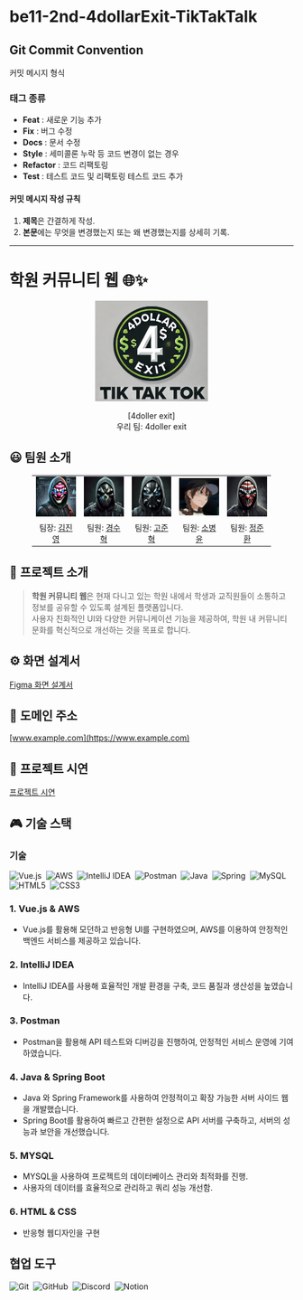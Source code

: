 # be11-2nd-4dollarExit-TikTakTalk

## Git Commit Convention

커밋 메시지 형식

### 태그 종류

- **Feat** : 새로운 기능 추가
- **Fix** : 버그 수정
- **Docs** : 문서 수정
- **Style** : 세미콜론 누락 등 코드 변경이 없는 경우
- **Refactor** : 코드 리팩토링
- **Test** : 테스트 코드 및 리팩토링 테스트 코드 추가

#### 커밋 메시지 작성 규칙

1. **제목**은 간결하게 작성.
2. **본문**에는 무엇을 변경했는지 또는 왜 변경했는지를 상세히 기록.

---

# 학원 커뮤니티 웹 🌐✨
<p align="middle" style="margin: 0; padding: 0;">
  <img width="200px" src="./src/assets/pic/4dollar.png">
</p>

<p align="middle">
[4doller exit] <br>
우리 팀: 4doller exit
</p>

## 😃 팀원 소개

<figure>
  <table>
    <tr>
      <td align="center"><img src="./src/assets/pic/1.webp" width="180px"/></td>
      <td align="center"><img src="./src/assets/pic/2.webp" width="180px"/></td>
      <td align="center"><img src="./src/assets/pic/3.webp" width="180px"/></td>
      <td align="center"><img src="./src/assets/pic/소병윤.png" width="180px"/></td>
      <td align="center"><img src="./src/assets/pic/5.webp" width="180px"/></td>
    </tr>
    <tr>
      <td align="center">팀장: <a href="https://github.com/jykim1187">김진영</a></td>
      <td align="center">팀원: <a href="https://github.com/issac-cosmos">경수혁</a></td>
      <td align="center">팀원: <a href="https://github.com/luail">고준혁</a></td>
      <td align="center">팀원: <a href="https://github.com/2ma1995">소병윤</a></td>
      <td align="center">팀원: <a href="https://github.com/JungJunHwan">정준환</a></td>
    </tr>
  </table>
</figure>

## 📝 프로젝트 소개

> **학원 커뮤니티 웹**은 현재 다니고 있는 학원 내에서 학생과 교직원들이 소통하고 정보를 공유할 수 있도록 설계된 플랫폼입니다.  
> 사용자 친화적인 UI와 다양한 커뮤니케이션 기능을 제공하여, 학원 내 커뮤니티 문화를 혁신적으로 개선하는 것을 목표로 합니다.

## ⚙️ 화면 설계서
[Figma 화면 설계서](https://www.figma.com/design/m9uP1dZjImJFZG0l2wj4jU/%EC%A4%91%EA%B0%84-%ED%8C%80%ED%94%84%EB%A1%9C%EC%A0%9D%ED%8A%B8?node-id=40-2&t=C53OKmtBDillncKR-1)
<br>

## 📧 도메인 주소
[www.example.com](https://www.example.com)
<br>

## 🔎 프로젝트 시연
[프로젝트 시연](https://github.com/4doller-exit/your-project-demo)
<br>

## 🎮 기술 스택
### 기술
![Vue.js](https://img.shields.io/badge/vuejs-%2335495e.svg?style=for-the-badge&logo=vuedotjs&logoColor=%234FC08D)
&nbsp;![AWS](https://img.shields.io/badge/AWS-%23FF9900.svg?style=for-the-badge&logo=amazon-aws&logoColor=white)
&nbsp;![IntelliJ IDEA](https://img.shields.io/badge/IntelliJ%20IDEA-%2326323B.svg?style=for-the-badge&logo=IntelliJ%20IDEA&logoColor=white)
&nbsp;![Postman](https://img.shields.io/badge/Postman-FF6C37?style=for-the-badge&logo=postman&logoColor=white)
&nbsp;![Java](https://img.shields.io/badge/Java-%23ED8B00.svg?style=for-the-badge&logo=java&logoColor=white)
&nbsp;![Spring](https://img.shields.io/badge/Spring-%236DB33F.svg?style=for-the-badge&logo=spring&logoColor=white)
&nbsp;![MySQL](https://img.shields.io/badge/MySQL-4479A1.svg?style=for-the-badge&logo=mysql&logoColor=white)
&nbsp;![HTML5](https://img.shields.io/badge/HTML5-E34F26?style=for-the-badge&logo=html5&logoColor=white)
&nbsp;![CSS3](https://img.shields.io/badge/CSS3-1572B6?style=for-the-badge&logo=css3&logoColor=white)


### 1. Vue.js & AWS
- Vue.js를 활용해 모던하고 반응형 UI를 구현하였으며, AWS를 이용하여 안정적인 백엔드 서비스를 제공하고 있습니다.

### 2. IntelliJ IDEA
- IntelliJ IDEA를 사용해 효율적인 개발 환경을 구축, 코드 품질과 생산성을 높였습니다.

### 3. Postman
- Postman을 활용해 API 테스트와 디버깅을 진행하여, 안정적인 서비스 운영에 기여하였습니다.

### 4. Java & Spring Boot
- Java 와 Spring Framework를 사용하여 안정적이고 확장 가능한 서버 사이드 웹을 개발했습니다.
- Spring Boot를 활용하여 빠르고 간편한 설정으로 API 서버를 구축하고, 서버의 성능과 보안을 개선했습니다.

### 5. MYSQL
- MYSQL을 사용하여 프로젝트의 데이터베이스 관리와 최적화를 진행.
- 사용자의 데이터를 효율적으로 관리하고 쿼리 성능 개선함.

### 6. HTML & CSS
- 반응형 웹디자인을 구현

## 협업 도구
![Git](https://img.shields.io/badge/git-%23F05033.svg?style=for-the-badge&logo=git&logoColor=white)
&nbsp;![GitHub](https://img.shields.io/badge/github-%23121011.svg?style=for-the-badge&logo=github&logoColor=white)
&nbsp;![Discord](https://img.shields.io/badge/Discord-%235865F2.svg?style=for-the-badge&logo=discord&logoColor=white)
&nbsp;![Notion](https://img.shields.io/badge/Notion-%23000000.svg?style=for-the-badge&logo=notion&logoColor=white)
